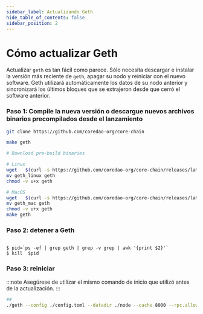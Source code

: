 ```yaml
---
sidebar_label: Actualizando Geth
hide_table_of_contents: false
sidebar_position: 2
---
```


# Cómo actualizar Geth

Actualizar `geth` es tan fácil como parece. Sólo necesita descargar e instalar la versión más reciente de `geth`, apagar su nodo y reiniciar con el nuevo software. Geth utilizará automáticamente los datos de su nodo anterior y sincronizará los últimos bloques que se extrajeron desde que cerró el software anterior.

### Paso 1: Compile la nueva versión o descargue nuevos archivos binarios precompilados desde el lanzamiento

```bash
git clone https://github.com/coredao-org/core-chain

make geth
```

```bash
# Download pre-build binaries

# Linux
wget   $(curl -s https://github.com/coredao-org/core-chain/releases/latest |grep browser_ |grep geth_linux |cut -d\" -f4)
mv geth_linux geth
chmod -v u+x geth

# MacOS
wget   $(curl -s https://github.com/coredao-org/core-chain/releases/latest |grep browser_ |grep geth_mac |cut -d\" -f4)
mv geth_mac geth
chmod -v u+x geth
make geth
```

### Paso 2: detener a Geth

```

$ pid=`ps -ef | grep geth | grep -v grep | awk '{print $2}'`
$ kill  $pid

```

### Paso 3: reiniciar

:::note
Asegúrese de utilizar el mismo comando de inicio que utilizó antes de la actualización.
:::

```bash
##
./geth --config ./config.toml --datadir ./node --cache 8000 --rpc.allow-unprotected-txs --txlookuplimit 0
```
